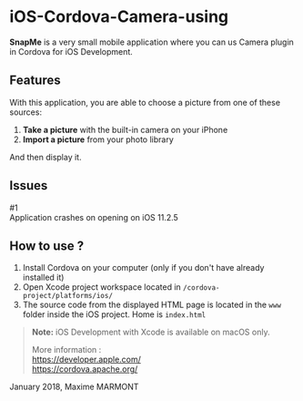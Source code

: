 # iOS-Cordova-Camera-using
**SnapMe** is a very small mobile application where you can us Camera plugin in Cordova for iOS Development.
  
## Features
With this application, you are able to choose a picture from one of these sources:
1. **Take a picture** with the built-in camera on your iPhone
2. **Import a picture** from your photo library
  
And then display it.  

## Issues
#1  
Application crashes on opening on iOS 11.2.5
  
  
## How to use ?
1. Install Cordova on your computer (only if you don't have already installed it)
2. Open Xcode project workspace located in `/cordova-project/platforms/ios/`
3. The source code from the displayed HTML page is located in the `www` folder inside the iOS project. Home is `index.html`
  
  
> **Note:** iOS Development with Xcode is available on macOS only.    
>  
> More information :    
> https://developer.apple.com/    
> https://cordova.apache.org/   
  
  
January 2018, Maxime MARMONT
